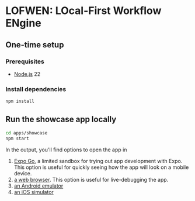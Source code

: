 # LOFWEN: LOcal-First Workflow ENgine

## One-time setup

### Prerequisites

* [Node.js](https://nodejs.org/) 22

### Install dependencies

   ```bash
   npm install
   ```

## Run the showcase app locally

   ```bash
   cd apps/showcase
   npm start
   ```

In the output, you'll find options to open the app in

1. [Expo Go](https://expo.dev/go), a limited sandbox for trying out app development with Expo. This option is useful for quickly seeing how the app will look on a mobile device.
1. [a web browser](http://localhost:8081). This option is useful for live-debugging the app.
1. [an Android emulator](https://docs.expo.dev/workflow/android-studio-emulator/)
1. [an iOS simulator](https://docs.expo.dev/workflow/ios-simulator/)

